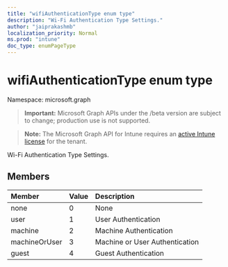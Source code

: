 ```yaml
---
title: "wifiAuthenticationType enum type"
description: "Wi-Fi Authentication Type Settings."
author: "jaiprakashmb"
localization_priority: Normal
ms.prod: "intune"
doc_type: enumPageType
---
```


# wifiAuthenticationType enum type

Namespace: microsoft.graph

> **Important:** Microsoft Graph APIs under the /beta version are subject to change; production use is not supported.

> **Note:** The Microsoft Graph API for Intune requires an [active Intune license](https://go.microsoft.com/fwlink/?linkid=839381) for the tenant.

Wi-Fi Authentication Type Settings.

## Members
|Member|Value|Description|
|:---|:---|:---|
|none|0|None|
|user|1|User Authentication|
|machine|2|Machine Authentication|
|machineOrUser|3|Machine or User Authentication|
|guest|4|Guest Authentication|






